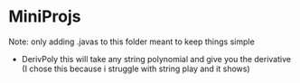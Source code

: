 # MiniProjs
Note: only adding .javas to this folder meant to keep things simple

* DerivPoly this will take any string polynomial and give you the derivative (I chose this because i struggle with string play and it shows)
